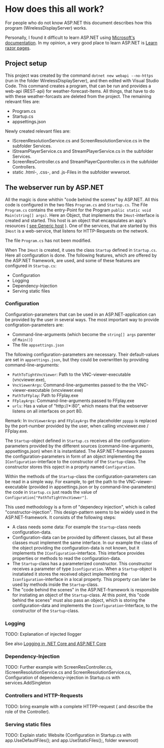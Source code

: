 # How does this all work?

For people who do not know ASP.NET this document describes how this program 
(WirelessDisplayServer) works.

Personally, I found it difficult to learn ASP.NET using 
[Microsoft's documentation](https://docs.microsoft.com/en-us/aspnet/core).
In my opinion, a very good place to learn ASP.NET is
[Learn razor pages](https://www.learnrazorpages.com/).


## Project setup

This project was created by the command `dotnet new webapi --no-https` (run in
the folder WirelessDisplayServer), and then edited with Visual Studio Code. This
command creates a program, that can be run and provides a web-api (REST-api) for
weather-forecast-Items. All things, that have to do with these weather-forcasts
are deleted from the project. The remaining relevant files are:

- Program.cs
- Startup.cs
- appsettings.json

Newly created relevant files are:

- IScreenResolutionService.cs and ScreenResolutionService.cs in the subfolder Services.
- IStreamPlayerService.cs and StreamPlayerService.cs in the subfolder Services.
- ScreenResController.cs and StreamPlayerCpontroller.cs in the subfolder Controllers.
- static .html-, .css-, and .js-Files in the subfolder wwwroot.

## The webserver run by ASP.NET

All the magic is done whithin "code behind the scenes" by ASP.NET. All this code is
configured in the two files `Program.cs` and `Startup.cs`. The File `Program.cs`
contains the entry-Point for the Program `public static void Main(string[] args)`.
Here an Object, that implements the `IHost`-interface is created and started. This
host is an object that encapsulates an app's resources ( [see Generic host](https://docs.microsoft.com/en-us/aspnet/core/fundamentals/host/generic-host?view=aspnetcore-3.1) ).
One of the services, that are started by this `IHost` is a web-service, that 
listens for HTTP-Requests on the network. 

The file `Program.cs` has not been modified.

When The `IHost` is created, it uses the class `Startup` defined in 
`Startup.cs`. Here all configuration is done. The following features, which are
offered by the ASP.NET framework, are used, and some of these features are configured
in `Startup.cs`:

- Configuration
- Logging
- Dependency-Injection
- Serving static files

### Configuration

Configuration-parameters that can be used in an ASP.NET-application can be provided
by the user in several ways. The most important way to provide configration-parameters
are:

- Command-line-arguments (which become the `string[] args` paremter of `Main()`)
- The file `appsettings.json`

The following configuration-parameters are necessary. Their default-values are set in
`appsettings.json`, but they could be overwritten by providing command-line-arguments:

- `PathToTightVncViewer`: Path to the VNC-viewer-executable (vncviewer.exe), 
- `VncViewerArgs`: Command-line-argumentes passed to the the VNC-viewer-executable (vncviewer.exe)
- `PathToFFplay`:  Path to FFplay.exe
- `FFplayArgs`: Command-line-arguments passed to FFplay.exe
- `urls`: Has a value of "http://*:80", which means that the webserver listens on all 
          interfaces on port 80.

Remark: In `VncViewerArgs` and `FFplayArgs` the placeholder `ppppp` is replaced by the 
port-number provided by the user, when calling vncviewer.exe / FFplay.exe.

The `Startup`-object defined in `Startup.cs` receives all the configuration-parameters
provided by the different sources (command-line-arguments, appsettings.json) when it is
instantiated. The ASP.NET-framework passes the configuration-parameters in form of an 
object implementing the `IConfiguration`-interface to the constructor of the
`Startup`-class. The constructor stores this opject in a proprty named `Configuration`.

Within the methods of the `Startup`-class the configuration-parameters can be read
in a simple way. For example, to get the path to the VNC-viewer-executable (provided in
appsettings.json or by command-line-parameters) the code in `Startup.cs` just reads the
value of `Configuration["PathToTightVncViewer"]`.

This used methodology is a form of "dependecy injection", which is called
"constructor-injection". This design-pattern seems to be widely used in the 
ASP.NET-framework. It consists of the following steps:

- A class needs some data: For example the `Startup`-class needs configuration-data.
- Configuration-data can be provided by different classes, but all these
  classes must implement the same interface. In our example the class of the object 
  providing the configuration-data is not known, but it implements the 
  `IConfiguration`-interface. This interface provides properties or methods to read
  the configuration-data.
- The `Startup`-class has a parameterized constructor. This constructor receives 
  a parameter of type `Iconfiguration`. When a `Startup`-object is instatiated
  it stores the received object implementing the `Iconfiguration`-interface in
  a local property. This property can later be used by methods inside the 
  `Startup`-class.
- The "code behind the scenes" in the ASP.NET-framework is responsible for
  instiating an object of the `Startup`-class. At this point, this "code behind the
  scenes" must also pass an object, which is storing the configuration-data and 
  implements the `Iconfiguration`-Interface, to the constructor of the `Startup`-class.

### Logging

TODO: Explanation of injected Ilogger<T>

See also [Logging in .NET Core and ASP.NET Core](https://docs.microsoft.com/en-us/aspnet/core/fundamentals/logging/?view=aspnetcore-3.1)

### Dependency-Injection

TODO: Further example with ScreenResController.cs, IScreenResolutionService.cs and ScreenResolutionService.cs, Configuration of dependency-injection in Startup.cs with
services.AddSingleton

### Controllers and HTTP-Requests 

TODO: bring example with a complete HTTPP-request ( and describe the role of the Controller).

### Serving static files

TODO: Explain static Website (Configuration in Startup.cs with app.UseDefaultFiles(); and app.UseStaticFiles();, folder wwwroot)


